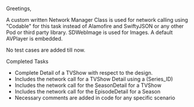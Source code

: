 Greetings, 

A custom written Network Manager Class is used for network calling using "Codable" for this task instead of Alamofire and SwiftyJSON or any other Pod or third party library.
SDWebImage is used for Images.
A default AVPlayer is embedded.

No test cases are added till now.

Completed Tasks
 - Complete Detail of a TVShow with respect to the design.
 - Includes the network call for a TVShow Detail using a (Series_ID)
 - Includes the network call for the SeasonDetail for a TVShow
 - Includes the network call for the EpisodeDetail for a Season
 - Necessary comments are added in code for any specific scenario
